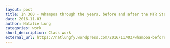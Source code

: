 ```yaml
---
layout: post
title: In 360 - Whampoa through the years, before and after the MTR Station
date: 2016-11-03
author: Natalie Lung
categories: work
short_description: Class work
external_url: https://natlungfy.wordpress.com/2016/11/03/whampoa-before-and-after-in-360
---
```

